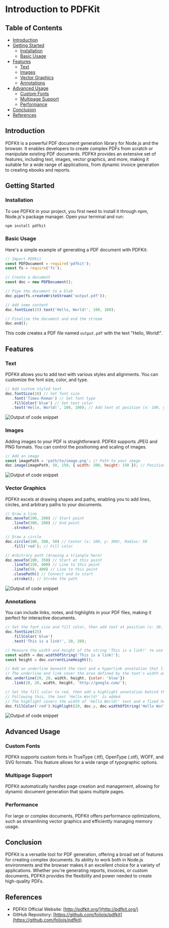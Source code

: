 # Introduction to PDFKit
## Table of Contents
- [Introduction](#introduction)
- [Getting Started](#getting-started)
  - [Installation](#installation)
  - [Basic Usage](#basic-usage)
- [Features](#features)
  - [Text](#text)
  - [Images](#images)
  - [Vector Graphics](#vector-graphics)
  - [Annotations](#annotations)
- [Advanced Usage](#advanced-usage)
  - [Custom Fonts](#custom-fonts)
  - [Multipage Support](#multipage-support)
  - [Performance](#performance)
- [Conclusion](#conclusion)
- [References](#references)

## Introduction

PDFKit is a powerful PDF document generation library for Node.js and the browser. It enables developers to create complex PDFs from scratch or manipulate existing PDF documents. PDFKit provides an extensive set of features, including text, images, vector graphics, and more, making it suitable for a wide range of applications, from dynamic invoice generation to creating ebooks and reports.


## Getting Started

### Installation

To use PDFKit in your project, you first need to install it through npm, Node.js's package manager. Open your terminal and run:

```bash
npm install pdfkit
```

### Basic Usage

Here's a simple example of generating a PDF document with PDFKit:

```javascript
// Import PDFKit
const PDFDocument = require('pdfkit');
const fs = require('fs');

// Create a document
const doc = new PDFDocument();

// Pipe the document to a blob
doc.pipe(fs.createWriteStream('output.pdf'));

// Add some content
doc.fontSize(25).text('Hello, World!', 100, 100);

// Finalize the document and end the stream
doc.end();
```

This code creates a PDF file named `output.pdf` with the text "Hello, World!".

## Features

### Text

PDFKit allows you to add text with various styles and alignments. You can customize the font size, color, and type.
```javascript
// Add custom styled text
doc.fontSize(18) // Set font size
   .font('Times-Roman') // Set font type
   .fillColor('blue') // Set text color
   .text('Hello, World!', 100, 100); // Add text at position (x: 100, y: 100)
```
![Output of code snippet](./PDFKit_Graphics/image1.png)


### Images

Adding images to your PDF is straightforward. PDFKit supports JPEG and PNG formats. You can control the positioning and scaling of images.
```javascript
// Add an image
const imagePath = 'path/to/image.png'; // Path to your image
doc.image(imagePath, 50, 150, { width: 300, height: 150 }); // Position (x: 50, y: 150) and scale to width 300, height 150
```
![Output of code snippet](./PDFKit_Graphics/image2.png)

### Vector Graphics

PDFKit excels at drawing shapes and paths, enabling you to add lines, circles, and arbitrary paths to your documents.
```javascript
// Draw a line
doc.moveTo(100, 200) // Start point
   .lineTo(300, 200) // End point
   .stroke();

// Draw a circle
doc.circle(100, 300, 50) // Center (x: 100, y: 300), Radius: 50
   .fill('red'); // Fill color

// Arbitrary path (drawing a triangle here)
doc.moveTo(100, 350) // Start at this point
   .lineTo(150, 400) // Line to this point
   .lineTo(50, 400) // Line to this point
   .closePath() // Connect end to start
   .stroke(); // Stroke the path
```
![Output of code snippet](./PDFKit_Graphics/image3.png)

### Annotations

You can include links, notes, and highlights in your PDF files, making it perfect for interactive documents.
```javascript
// Set the font size and fill color, then add text at position (x: 20, y: 20)
doc.fontSize(25)
   .fillColor('blue')
   .text('This is a link!', 20, 20);

// Measure the width and height of the string 'This is a link!' to use in annotations
const width = doc.widthOfString('This is a link!');
const height = doc.currentLineHeight();

// Add an underline beneath the text and a hyperlink annotation that links to 'http://google.com/'
// The underline and link cover the area defined by the text's width and height
doc.underline(20, 20, width, height, {color: 'blue'})
   .link(20, 20, width, height, 'http://google.com/');

// Set the fill color to red, then add a highlight annotation behind the text 'Hello World!'
// Following this, the text 'Hello World!' is added.
// The highlight covers the width of 'Hello World!' text and a fixed height of 25 units starting from the current document position (doc.y)
doc.fillColor('red').highlight(20, doc.y, doc.widthOfString('Hello World!'), 25).text("Hello World!");

```
![Output of code snippet](./PDFKit_Graphics/image4.png)

## Advanced Usage

### Custom Fonts

PDFKit supports custom fonts in TrueType (.ttf), OpenType (.otf), WOFF, and SVG formats. This feature allows for a wide range of typographic options.

### Multipage Support

PDFKit automatically handles page creation and management, allowing for dynamic document generation that spans multiple pages.

### Performance

For large or complex documents, PDFKit offers performance optimizations, such as streamlining vector graphics and efficiently managing memory usage.



## Conclusion

PDFKit is a versatile tool for PDF generation, offering a broad set of features for creating complex documents. Its ability to work both in Node.js environments and the browser makes it an excellent choice for a variety of applications. Whether you're generating reports, invoices, or custom documents, PDFKit provides the flexibility and power needed to create high-quality PDFs.

## References

- PDFKit Official Website: [http://pdfkit.org/](http://pdfkit.org/)
- GitHub Repository: [https://github.com/foliojs/pdfkit](https://github.com/foliojs/pdfkit)
